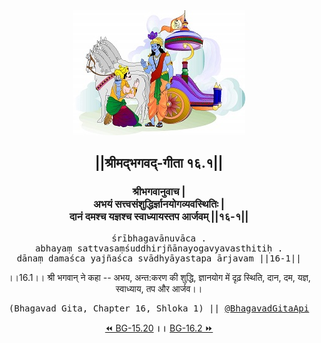 <center><img src="../../asset/BG.png" alt="#API #bhagavadgitaapi #slok #nodejs #js #api #gitaapi #krishna #hinduism #vedic #ISKCON #shreemadbhagavadgita #technology"/>
<h2>||श्रीमद्‍भगवद्‍-गीता १६.१||</h2>
<h3>श्रीभगवानुवाच |<br/>अभयं सत्त्वसंशुद्धिर्ज्ञानयोगव्यवस्थितिः |<br/>दानं दमश्च यज्ञश्च स्वाध्यायस्तप आर्जवम् ||१६-१||</h3>
<pre>śrībhagavānuvāca .<br/>abhayaṃ sattvasaṃśuddhirjñānayogavyavasthitiḥ .<br/>dānaṃ damaśca yajñaśca svādhyāyastapa ārjavam ||16-1||</pre>
<p>।।16.1।। श्री भगवान् ने कहा -- अभय, अन्त:करण की शुद्धि, ज्ञानयोग में दृढ़ स्थिति, दान, दम, यज्ञ, स्वाध्याय, तप और आर्जव।।</p>
<pre>(Bhagavad Gita, Chapter 16, Shloka 1) || <a href="https://twitter.com/bhagavadgitaapi">@BhagavadGitaApi</a></pre><a href="../../15/20">⏪  BG-15.20</a><b>        ।।        </b><a href="../../16/2">BG-16.2  ⏩</a></center>